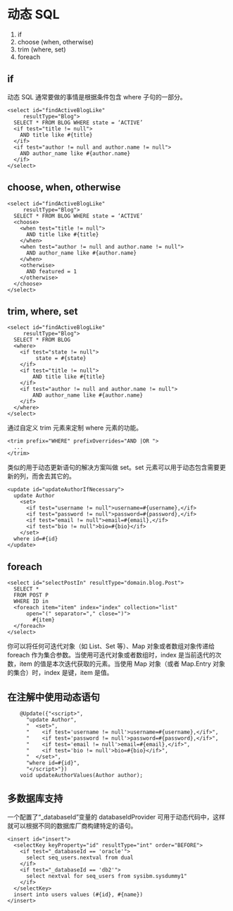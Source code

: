 # 动态 SQL

1. if
2. choose (when, otherwise)
3. trim (where, set)
4. foreach

## if

动态 SQL 通常要做的事情是根据条件包含 where 子句的一部分。

	<select id="findActiveBlogLike"
	     resultType="Blog">
	  SELECT * FROM BLOG WHERE state = ‘ACTIVE’
	  <if test="title != null">
	    AND title like #{title}
	  </if>
	  <if test="author != null and author.name != null">
	    AND author_name like #{author.name}
	  </if>
	</select>

## choose, when, otherwise

	<select id="findActiveBlogLike"
	     resultType="Blog">
	  SELECT * FROM BLOG WHERE state = ‘ACTIVE’
	  <choose>
	    <when test="title != null">
	      AND title like #{title}
	    </when>
	    <when test="author != null and author.name != null">
	      AND author_name like #{author.name}
	    </when>
	    <otherwise>
	      AND featured = 1
	    </otherwise>
	  </choose>
	</select>

## trim, where, set

	<select id="findActiveBlogLike"
	     resultType="Blog">
	  SELECT * FROM BLOG
	  <where>
	    <if test="state != null">
	         state = #{state}
	    </if>
	    <if test="title != null">
	        AND title like #{title}
	    </if>
	    <if test="author != null and author.name != null">
	        AND author_name like #{author.name}
	    </if>
	  </where>
	</select>

通过自定义 trim 元素来定制 where 元素的功能。

	<trim prefix="WHERE" prefixOverrides="AND |OR ">
	  ...
	</trim>

类似的用于动态更新语句的解决方案叫做 set。set 元素可以用于动态包含需要更新的列，而舍去其它的。

	<update id="updateAuthorIfNecessary">
	  update Author
	    <set>
	      <if test="username != null">username=#{username},</if>
	      <if test="password != null">password=#{password},</if>
	      <if test="email != null">email=#{email},</if>
	      <if test="bio != null">bio=#{bio}</if>
	    </set>
	  where id=#{id}
	</update>

## foreach

	<select id="selectPostIn" resultType="domain.blog.Post">
	  SELECT *
	  FROM POST P
	  WHERE ID in
	  <foreach item="item" index="index" collection="list"
	      open="(" separator="," close=")">
	        #{item}
	  </foreach>
	</select>

你可以将任何可迭代对象（如 List、Set 等）、Map 对象或者数组对象传递给 foreach 作为集合参数。当使用可迭代对象或者数组时，index 是当前迭代的次数，item 的值是本次迭代获取的元素。当使用 Map 对象（或者 Map.Entry 对象的集合）时，index 是键，item 是值。

## 在注解中使用动态语句

	    @Update({"<script>",
	      "update Author",
	      "  <set>",
	      "    <if test='username != null'>username=#{username},</if>",
	      "    <if test='password != null'>password=#{password},</if>",
	      "    <if test='email != null'>email=#{email},</if>",
	      "    <if test='bio != null'>bio=#{bio}</if>",
	      "  </set>",
	      "where id=#{id}",
	      "</script>"})
	    void updateAuthorValues(Author author);

## 多数据库支持

一个配置了“\_databaseId”变量的 databaseIdProvider 可用于动态代码中，这样就可以根据不同的数据库厂商构建特定的语句。

	<insert id="insert">
	  <selectKey keyProperty="id" resultType="int" order="BEFORE">
	    <if test="_databaseId == 'oracle'">
	      select seq_users.nextval from dual
	    </if>
	    <if test="_databaseId == 'db2'">
	      select nextval for seq_users from sysibm.sysdummy1"
	    </if>
	  </selectKey>
	  insert into users values (#{id}, #{name})
	</insert>